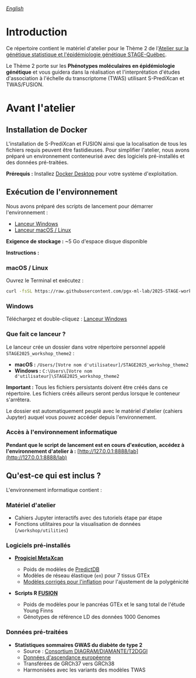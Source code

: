 *[English](README.md)*

# Introduction

Ce répertoire contient le matériel d'atelier pour le Thème 2 de l'[Atelier sur la génétique statistique et l'épidémiologie génétique STAGE-Québec](https://www.crmath.ca/en/activities/#/type/activity/id/4039).

Le Thème 2 porte sur les **Phénotypes moléculaires en épidémiologie génétique** et vous guidera dans la réalisation et l'interprétation d'études d'association à l'échelle du transcriptome (TWAS) utilisant S-PrediXcan et TWAS/FUSION.

# Avant l'atelier

## Installation de Docker

L'installation de S-PrediXcan et FUSION ainsi que la localisation de tous les fichiers requis peuvent être fastidieuses. Pour simplifier l'atelier, nous avons préparé un environnement conteneurisé avec des logiciels pré-installés et des données pré-traitées.

**Prérequis :** Installez [Docker Desktop](https://www.docker.com/) pour votre système d'exploitation.

## Exécution de l'environnement

Nous avons préparé des scripts de lancement pour démarrer l'environnement :

- [Lanceur Windows](https://raw.githubusercontent.com/pgx-ml-lab/2025-STAGE-workshop-TWAS/refs/heads/main/run_workshop_environment_windows.bat)
- [Lanceur macOS / Linux](https://raw.githubusercontent.com/pgx-ml-lab/2025-STAGE-workshop-TWAS/refs/heads/main/run_workshop_environment_macOS_linux.sh)

**Exigence de stockage :** ~5 Go d'espace disque disponible

**Instructions :**

### macOS / Linux
Ouvrez le Terminal et exécutez :
```bash
curl -fsSL https://raw.githubusercontent.com/pgx-ml-lab/2025-STAGE-workshop-TWAS/refs/heads/main/run_workshop_environment_macOS_linux.sh | sh
```

### Windows
Téléchargez et double-cliquez : [Lanceur Windows](https://raw.githubusercontent.com/pgx-ml-lab/2025-STAGE-workshop-TWAS/refs/heads/main/run_workshop_environment_windows.bat)

### Que fait ce lanceur ?

Le lanceur crée un dossier dans votre répertoire personnel appelé `STAGE2025_workshop_theme2` :
- **macOS :** `/Users/[Votre nom d'utilisateur]/STAGE2025_workshop_theme2`
- **Windows :** `C:\Users\[Votre nom d'utilisateur]\STAGE2025_workshop_theme2`

**Important :** Tous les fichiers persistants doivent être créés dans ce répertoire. Les fichiers créés ailleurs seront perdus lorsque le conteneur s'arrêtera.

Le dossier est automatiquement peuplé avec le matériel d'atelier (cahiers Jupyter) auquel vous pouvez accéder depuis l'environnement.

### Accès à l'environnement informatique

**Pendant que le script de lancement est en cours d'exécution, accédez à l'environnement d'atelier à :**
[http://127.0.0.1:8888/lab](http://127.0.0.1:8888/lab)

## Qu'est-ce qui est inclus ?

L'environnement informatique contient :

### Matériel d'atelier
- Cahiers Jupyter interactifs avec des tutoriels étape par étape
- Fonctions utilitaires pour la visualisation de données (`/workshop/utilities`)

### Logiciels pré-installés
- **[Progiciel MetaXcan](https://github.com/hakyimlab/MetaXcan)**
  - Poids de modèles de [PredictDB](https://predictdb.hakyimlab.org/)
  - Modèles de réseau élastique (`en`) pour 7 tissus GTEx
  - [Modèles corrigés pour l'inflation](https://predictdb.hakyimlab.org/post/2024/11/11/twas-inflation-corrected-models/) pour l'ajustement de la polygénicité

- **Scripts R [FUSION](http://gusevlab.org/projects/fusion/)**
  - Poids de modèles pour le pancréas GTEx et le sang total de l'étude Young Finns
  - Génotypes de référence LD des données 1000 Genomes

### Données pré-traitées
- **Statistiques sommaires GWAS du diabète de type 2**
  - Source : [Consortium DIAGRAM/DIAMANTE/T2DGGI](https://diagram-consortium.org/index.html)
  - [Données d'ascendance européenne](https://www.nature.com/articles/s41588-022-01058-3)
  - Transférées de GRCh37 vers GRCh38
  - Harmonisées avec les variants des modèles TWAS